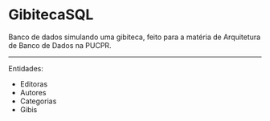 # GibitecaSQL
Banco de dados simulando uma gibiteca, feito para a matéria de Arquitetura de Banco de Dados na PUCPR.
_______________________________________________________________________________________________________
Entidades:
- Editoras
- Autores
- Categorias
- Gibis
